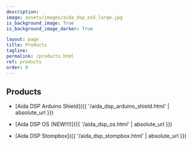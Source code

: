 ```yaml
---
description:
image: assets/images/aida_dsp_os5_large.jpg
is_background_image: True
is_background_image_darker: True

layout: page
title: Products
tagline:
permalink: /products.html
ref: products
order: 0
---
```


## Products

- [Aida DSP Arduino Shield]({{ '/aida_dsp_arduino_shield.html' | absolute_url }})

- [Aida DSP OS (NEW!!!)]({{ '/aida_dsp_os.html' | absolute_url }})

- [Aida DSP Stompbox]({{ '/aida_dsp_stompbox.html' | absolute_url }})

